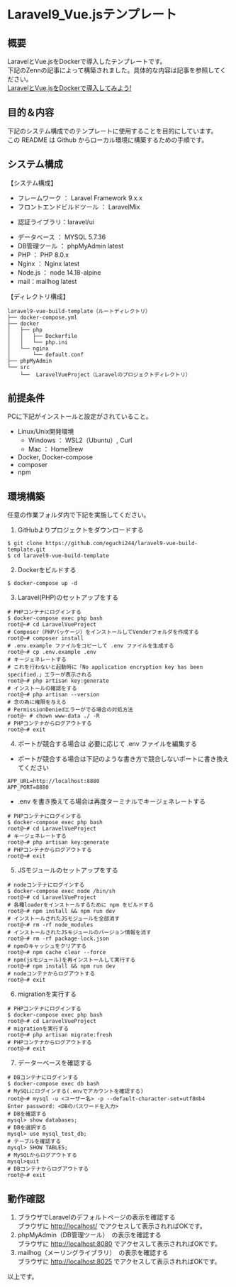 # Laravel9_Vue.jsテンプレート

## 概要
LaravelとVue.jsをDockerで導入したテンプレートです。  
下記のZennの記事によって構築されました。具体的な内容は記事を参照してください。   
[LaravelとVue.jsをDockerで導入してみよう!](https://zenn.dev/eguchi244_dev/articles/laravel-vue-docker-introduction-20230828)

## 目的＆内容
下記のシステム構成でのテンプレートに使用することを目的にしています。    
この README は Github からローカル環境に構築するための手順です。

## システム構成
【システム構成】
* フレームワーク ： Laravel Framework 9.x.x
* フロントエンドビルドツール ： LaravelMix
- 認証ライブラリ：laravel/ui
* データベース ： MYSQL 5.7.36
* DB管理ツール ： phpMyAdmin latest
* PHP ： PHP 8.0.x
* Nginx ： Nginx latest
* Node.js ： node 14.18-alpine
* mail：mailhog latest

【ディレクトリ構成】
```
laravel9-vue-build-template（ルートディレクトリ）
├── docker-compose.yml
├── docker 
│   ├── php 
│   │   ├── Dockerfile 
│   │   └── php.ini 
│   └── nginx 
│       └── default.conf 
├── phpMyAdmin
└── src 
    └──  LaravelVueProject（Laravelのプロジェクトディレクトリ）
```

## 前提条件
PCに下記がインストールと設定がされていること。

* Linux/Unix開発環境
   * Windows ： WSL2（Ubuntu）, Curl
   * Mac ： HomeBrew
* Docker, Docker-compose
* composer
* npm 

## 環境構築
任意の作業フォルダ内で下記を実施してください。

1. GitHubよりプロジェクトをダウンロードする
```
$ git clone https://github.com/eguchi244/laravel9-vue-build-template.git
$ cd laravel9-vue-build-template
```
2. Dockerをビルドする
```
$ docker-compose up -d
```
3. Laravel(PHP)のセットアップをする
```
# PHPコンテナにログインする
$ docker-compose exec php bash
root@~# cd LaravelVueProject
# Composer（PHPパッケージ）をインストールしてVenderフォルダを作成する
root@~# composer install
# .env.example ファイルをコピーして .env ファイルを生成する
root@~# cp .env.example .env
# キージェネレートする
# これを行わないと起動時に「No application encryption key has been specified.」エラーが表示される
root@~# php artisan key:generate
# インストールの確認をする
root@~# php artisan --version
# 念の為に権限を与える
# PermissionDeniedエラーがでる場合の対処方法
root@~ # chown www-data ./ -R
# PHPコンテナからログアウトする
root@~# exit
```
4. ポートが競合する場合は 必要に応じて .env ファイルを編集する
- ポートが競合する場合は下記のような書き方で競合しないポートに書き換えてください
```
APP_URL=http://localhost:8880
APP_PORT=8880
```
- .env を書き換えてる場合は再度ターミナルでキージェネレートする
```
# PHPコンテナにログインする
$ docker-compose exec php bash
root@~# cd LaravelVueProject
# キージェネレートする
root@~# php artisan key:generate
# PHPコンテナからログアウトする
root@~# exit
```
5. JSモジュールのセットアップをする
```
# nodeコンテナにログインする
$ docker-compose exec node /bin/sh
root@~# cd LaravelVueProject
# 各種loaderをインストールするために npm をビルドする
root@~# npm install && npm run dev
# インストールされたJSモジュールを全部消す
root@~# rm -rf node_modules
# インストールされたJSモジュールのバージョン情報を消す
root@~# rm -rf package-lock.json
# npmのキャッシュをクリアする
root@~# npm cache clear --force
# npm(jsモジュール)を再インストールして実行する
root@~# npm install && npm run dev
# nodeコンテナからログアウトする
root@~# exit
```

6. migrationを実行する
```
# PHPコンテナにログインする
$ docker-compose exec php bash
root@~# cd LaravelVueProject
# migrationを実行する
root@~# php artisan migrate:fresh
# PHPコンテナからログアウトする
root@~# exit
```
7. データーベースを確認する
```
# DBコンテナにログインする
$ docker-compose exec db bash
# MySQLにログインする(.envでアカウントを確認する)
root@~# mysql -u <ユーザー名> -p --default-character-set=utf8mb4
Enter password: <DBのパスワードを入力> 
# DBを確認する
mysql> show databases;
# DBを選択する
mysql> use mysql_test_db;
# テーブルを確認する
mysql> SHOW TABLES;
# MySQLからログアウトする
mysql>quit
# DBコンテナからログアウトする
root@~# exit
```

## 動作確認
1. ブラウザでLaravelのデフォルトページの表示を確認する  
ブラウザに [http://localhost/](http://localhost/) でアクセスして表示されればOKです。
2. phpMyAdmin（DB管理ツール）　の表示を確認する  
ブラウザに [http://localhost:8080](http://localhost:8080) でアクセスして表示されればOKです。
3. mailhog（メーリングライブラリ）　の表示を確認する  
ブラウザに [http://localhost:8025](http://localhost:8025) でアクセスして表示されればOKです。

以上です。